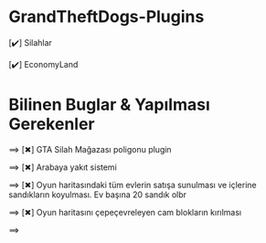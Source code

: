 # GrandTheftDogs-Plugins
[✔️] Silahlar

[✔️] EconomyLand


# Bilinen Buglar & Yapılması Gerekenler

==> [✖] GTA Silah Mağazası poligonu plugin 

==> [✖] Arabaya yakıt   sistemi

==> [✖] Oyun haritasındaki tüm evlerin satışa sunulması ve içlerine sandıkların koyulması. Ev başına 20 sandık olbr

==> [✖] Oyun haritasını çepeçevreleyen cam blokların kırılması

==>
